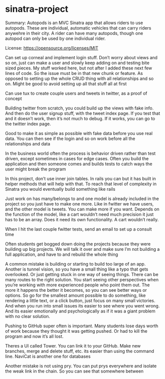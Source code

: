# sinatra-project


Summary:
Autopods is an MVC Sinatra app that allows riders to use autopods. These are individual, automatic vehicles that can carry riders anywehre in their city. A rider can have many autopods, though one autopod can only be used by one individual rider.

License: https://opensource.org/licenses/MIT



Can set up corneal and implement login stuff. Don’t worry about views and so on, just can make a user and slowly keep adding on and testing bite sized pieces. My stuff worked here, but not after I added these next few lines of code. So the issue must be in that new chunk or feature. As opposed to setting up the whole CRUD thing with all relationships and so on. Might be good to avoid setting up all that stuff all at first

Can use tux to create couple users and tweets in twitter, as a proof of concept


Building twitter from scratch, you could build up the views with fake info. And then do the user signup stuff, with the tweet index page. If you test that and it doesn’t work, then it’s not much to debug. If it works, you can go to the twitter index page.

Good to make it as simple as possible with fake data before you use real data. You can then see if the login and so on work before all the relationships and data

In the business world often the process is behavior driven rather than test driven, except sometimes in cases for edge cases. Often you build the application and then someone comes and builds tests to catch ways the user might break the program

In this project, don’t use inner join tables. In rails you can but it has built in helper methods that will help with that. To reach that level of complexity in Sinatra you would eventually build something like rails

Just work on has many/belongs to and one model is already included in the project so you just have to make one more. Like in fwitter we have users, and the other model is tweets. You can make more if you want. Depends on the function of the model, like a cart wouldn’t need much precision it just has to be an array. Does it need its own functionality. A cart wouldn’t really.

When I hit the last couple fwitter tests, send an email to set up a consult time

Often students get bogged down doing the projects because they were building up big projects. We will talk it over and make sure I’m not building a full application, and have to and rebuild the whole thing

A common mistake is building or starting to build too large of an app. Another is tunnel vision, so you have a small thing like a typo that gets overlooked. Or just getting stuck in one way of seeing things. There can be many routes to the right solution. You start seeing other perspectives when you’re working with more experienced people who point them out. The more it happens the better it becomes, so you can see better ways or options.
So go for the smallest amount possible to do something, like rendering a little text, or a click button, just focus on many small victories. And when you run into small issues its easier to see where you went wrong. And its easier emotionally and psychologically as if it was a giant problem with no clear solution.

Pushing to GitHub super often is important. Many students lose days worth of work because they thought it was getting pushed. Or had to kill the program and now it’s all lost.

Theres a UI called Tower. You can link it to your GitHub. Make new branches, merge and delete stuff, etc. its easier than using the command line. NaviCat is another one for databases

Another mistake is not using pry. You can put prys everywhere and isolate the weak link in the chain. So you can see that somewhere between
